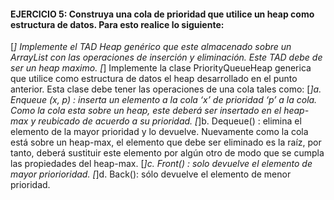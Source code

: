 #### EJERCICIO 5: Construya una cola de prioridad que utilice un heap como estructura de datos. Para esto realice lo siguiente:
[*] Implemente el TAD Heap genérico que este almacenado sobre un ArrayList con las operaciones de inserción y eliminación. Este TAD debe de ser un heap maximo.
[*] Implemente la clase PriorityQueueHeap generica que utilice como estructura de datos el heap desarrollado en el punto anterior. Esta clase debe tener las operaciones de una cola tales como:
    [*]a. Enqueue (x, p) : inserta un elemento a la cola ‘x’ de prioridad ‘p’ a la cola. Como la cola esta sobre un heap, este deberá ser insertado en el heap-max y reubicado de acuerdo a su prioridad.
    [*]b. Dequeue() : elimina el elemento de la mayor prioridad y lo devuelve. Nuevamente como la cola está sobre un heap-max, el elemento que debe ser eliminado es la raíz, por tanto, deberá sustituir este elemento por algún otro de modo que se cumpla las propiedades del heap-max.
    [*]c. Front() : solo devuelve el elemento de mayor priorioridad.
    [*]d. Back(): sólo devuelve el elemento de menor prioridad.
